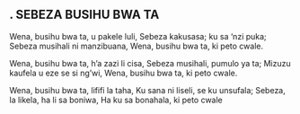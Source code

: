 ## . SEBEZA BUSIHU BWA TA

Wena, busihu bwa ta, u pakele luli,
Sebeza kakusasa; ku sa ‘nzi puka;
Sebeza musihali ni manzibuana,
Wena, busihu bwa ta, ki peto cwale.


Wena, busihu bwa ta, h’a zazi li cisa,
Sebeza musihali, pumulo ya ta;
Mizuzu kaufela u eze se si ng’wi,
Wena, busihu bwa ta, ki peto cwale.


Wena, busihu bwa ta, lififi la taha,
Ku sana ni liseli, se ku unsufala;
Sebeza, la likela, ha li sa boniwa,
Ha ku sa bonahala, ki peto cwale


